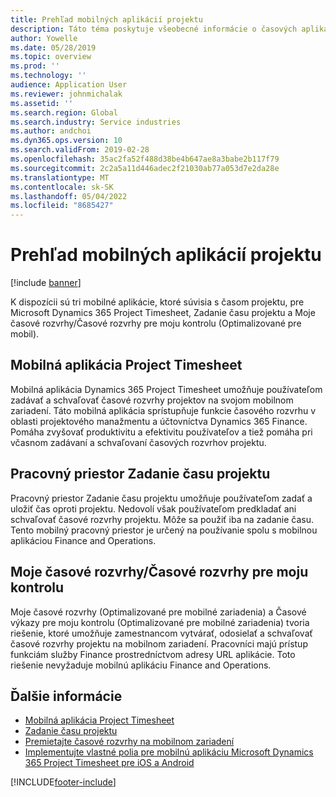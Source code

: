 ```yaml
---
title: Prehľad mobilných aplikácií projektu
description: Táto téma poskytuje všeobecné informácie o časových aplikáciách projektu pre Microsoft Dynamics 365 Project Timesheet, Zadanie času projektu a Moje časové rozvrhy/Časové rozvrhy, ktoré sú k dispozícii na mobilnom zariadení.
author: Yowelle
ms.date: 05/28/2019
ms.topic: overview
ms.prod: ''
ms.technology: ''
audience: Application User
ms.reviewer: johnmichalak
ms.assetid: ''
ms.search.region: Global
ms.search.industry: Service industries
ms.author: andchoi
ms.dyn365.ops.version: 10
ms.search.validFrom: 2019-02-28
ms.openlocfilehash: 35ac2fa52f488d38be4b647ae8a3babe2b117f79
ms.sourcegitcommit: 2c2a5a11d446adec2f21030ab77a053d7e2da28e
ms.translationtype: MT
ms.contentlocale: sk-SK
ms.lasthandoff: 05/04/2022
ms.locfileid: "8685427"
---
```

# <a name="project-mobile-applications-overview"></a>Prehľad mobilných aplikácií projektu

[!include [banner](../includes/banner.md)]

K dispozícii sú tri mobilné aplikácie, ktoré súvisia s časom projektu, pre Microsoft Dynamics 365 Project Timesheet, Zadanie času projektu a Moje časové rozvrhy/Časové rozvrhy pre moju kontrolu (Optimalizované pre mobil).

## <a name="project-timesheet-mobile-app"></a>Mobilná aplikácia Project Timesheet

Mobilná aplikácia Dynamics 365 Project Timesheet umožňuje používateľom zadávať a schvaľovať časové rozvrhy projektov na svojom mobilnom zariadení. Táto mobilná aplikácia sprístupňuje funkcie časového rozvrhu v oblasti projektového manažmentu a účtovníctva Dynamics 365 Finance. Pomáha zvyšovať produktivitu a efektivitu používateľov a tiež pomáha pri včasnom zadávaní a schvaľovaní časových rozvrhov projektu.

## <a name="project-time-entry-workspace"></a>Pracovný priestor Zadanie času projektu

Pracovný priestor Zadanie času projektu umožňuje používateľom zadať a uložiť čas oproti projektu. Nedovolí však používateľom predkladať ani schvaľovať časové rozvrhy projektu. Môže sa použiť iba na zadanie času. Tento mobilný pracovný priestor je určený na používanie spolu s mobilnou aplikáciou Finance and Operations.

## <a name="my-timesheetstimesheets-for-my-review"></a>Moje časové rozvrhy/Časové rozvrhy pre moju kontrolu

Moje časové rozvrhy (Optimalizované pre mobilné zariadenia) a Časové výkazy pre moju kontrolu (Optimalizované pre mobilné zariadenia) tvoria riešenie, ktoré umožňuje zamestnancom vytvárať, odosielať a schvaľovať časové rozvrhy projektu na mobilnom zariadení. Pracovníci majú prístup funkciám služby Finance prostredníctvom adresy URL aplikácie. Toto riešenie nevyžaduje mobilnú aplikáciu Finance and Operations.

## <a name="for-more-information"></a>Ďalšie informácie

- [Mobilná aplikácia Project Timesheet](project-timesheet.md)
- [Zadanie času projektu]( project-time-entry-mobile-workspace.md)
- [Premietajte časové rozvrhy na mobilnom zariadení](Mobile-timesheets.md)
- [Implementujte vlastné polia pre mobilnú aplikáciu Microsoft Dynamics 365 Project Timesheet pre iOS a Android](custom-fields-mobile.md)


[!INCLUDE[footer-include](../includes/footer-banner.md)]